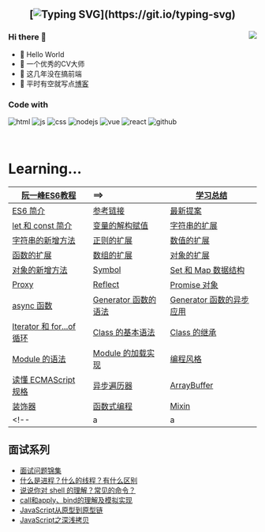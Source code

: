 <h2 align="center">

[![Typing SVG](https://readme-typing-svg.herokuapp.com?font='Comfortaa'&color=%23268F77&size=30&center=true&vCenter=true&height=30&lines=console.log(%22Hello%20World%22);Welcome+to+my+profile+!)](https://git.io/typing-svg)
 
</h2>

<img align="right" src="https://github-readme-stats.vercel.app/api?username=ytking&show_icons=true">

### Hi there 👋
- 🤝 Hello World
- 🤣 一个优秀的CV大师
- 👀 这几年没在搞前端
- 🌈 平时有空就写点[博客](http://www.whyta.cn/)



### Code with
![html](https://img.shields.io/badge/-HTML5-E34F26?style=flat-square&logo=html5&logoColor=white)
![js](https://img.shields.io/badge/-JavaScript-oringe?style=flat-square&logo=javascript)
![css](https://img.shields.io/badge/-CSS3-1572B6?style=flat-square&logo=css3)
![nodejs](https://img.shields.io/badge/node-yellow)
![vue](https://img.shields.io/badge/vue-%2342b883)
![react](https://img.shields.io/badge/react-%23087EA4)
![github](https://img.shields.io/badge/github-ytking-brightgreen.svg)

<!--
**ytking** is a ✨ _special_ ✨ repository because its `README.md` (this file) appears on your GitHub profile.

Here are some ideas to get you started:

- 🔭🚀💪🍭🌍 I’m currently working on ...
- 🌱 I’m currently learning ...
- 👯 I’m looking to collaborate on ...
- 🤔 I’m looking for help with ...
- 💬 Ask me about ...
- 📫 How to reach me: ...
- 😄 Pronouns: ...
- ⚡ Fun fact: ...
-->
<br />

# Learning...
<!-- <h1>JavaScript Learning...</h1>  -->

<!-- ### 阮一峰老师的 [ES6 入门教程](http://es6.ruanyifeng.com/) -->

| [阮一峰ES6教程](http://es6.ruanyifeng.com/) | ==> | [学习总结](https://github.com/ytking/ytking/blob/master/docs/ES6%20%E6%95%99%E7%A8%8B%2F33.ES6%E5%AD%A6%E4%B9%A0%E6%80%BB%E7%BB%93.md) |
|--------| :---------|--------|
| [ES6 简介](https://github.com/ytking/ytking/blob/master/docs/ES6%20%E6%95%99%E7%A8%8B/01.ECMAScript%206%20%E7%AE%80%E4%BB%8B.md) | [参考链接](https://github.com/ytking/ytking/blob/master/docs/ES6%20%E6%95%99%E7%A8%8B/34.%E5%8F%82%E8%80%83%E9%93%BE%E6%8E%A5.md)  |	[最新提案](https://github.com/ytking/ytking/blob/master/docs/ES6%20%E6%95%99%E7%A8%8B/29.%E6%9C%80%E6%96%B0%E6%8F%90%E6%A1%88.md) |
| [let 和 const 简介](https://github.com/ytking/ytking/blob/master/docs/ES6%20%E6%95%99%E7%A8%8B/02.let%20%E5%92%8C%20const%20%E5%91%BD%E4%BB%A4.md) | [变量的解构赋值](https://github.com/ytking/ytking/blob/master/docs/ES6%20%E6%95%99%E7%A8%8B/03.%E5%8F%98%E9%87%8F%E7%9A%84%E8%A7%A3%E6%9E%84%E8%B5%8B%E5%80%BC.md) | [字符串的扩展](https://github.com/ytking/ytking/blob/master/docs/ES6%20%E6%95%99%E7%A8%8B/04.%E5%AD%97%E7%AC%A6%E4%B8%B2%E7%9A%84%E6%89%A9%E5%B1%95.md)|
|[字符串的新增方法](https://github.com/ytking/ytking/blob/master/docs/ES6%20%E6%95%99%E7%A8%8B/05.%E5%AD%97%E7%AC%A6%E4%B8%B2%E7%9A%84%E6%96%B0%E5%A2%9E%E6%96%B9%E6%B3%95.md) | [正则的扩展](https://github.com/ytking/ytking/blob/master/docs/ES6%20%E6%95%99%E7%A8%8B/06.%E6%AD%A3%E5%88%99%E7%9A%84%E6%89%A9%E5%B1%95.md) |[数值的扩展](https://github.com/ytking/ytking/blob/master/docs/ES6%20%E6%95%99%E7%A8%8B/07.%E6%95%B0%E5%80%BC%E7%9A%84%E6%89%A9%E5%B1%95.md)|
| [函数的扩展](https://github.com/ytking/ytking/blob/master/docs/ES6%20%E6%95%99%E7%A8%8B/08.%E5%87%BD%E6%95%B0%E7%9A%84%E6%89%A9%E5%B1%95.md) | [数组的扩展](https://github.com/ytking/ytking/blob/master/docs/ES6%20%E6%95%99%E7%A8%8B/09.%E6%95%B0%E7%BB%84%E7%9A%84%E6%89%A9%E5%B1%95.md) |[对象的扩展](https://github.com/ytking/ytking/blob/master/docs/ES6%20%E6%95%99%E7%A8%8B/10.%E5%AF%B9%E8%B1%A1%E7%9A%84%E6%89%A9%E5%B1%95.md)|
| [对象的新增方法](https://github.com/ytking/ytking/blob/master/docs/ES6%20%E6%95%99%E7%A8%8B/11.%E5%AF%B9%E8%B1%A1%E7%9A%84%E6%96%B0%E5%A2%9E%E6%96%B9%E6%B3%95.md) | [Symbol](https://github.com/ytking/ytking/blob/master/docs/ES6%20%E6%95%99%E7%A8%8B/12.Symbol.md) |[Set 和 Map 数据结构](https://github.com/ytking/ytking/blob/master/docs/ES6%20%E6%95%99%E7%A8%8B/13.Set%20%E5%92%8C%20Map%20%E6%95%B0%E6%8D%AE%E7%BB%93%E6%9E%84.md)|
| [Proxy](https://github.com/ytking/ytking/blob/master/docs/ES6%20%E6%95%99%E7%A8%8B/14.Proxy.md) | [Reflect](https://github.com/ytking/ytking/blob/master/docs/ES6%20%E6%95%99%E7%A8%8B/15.Reflect.md) |[Promise 对象](https://github.com/ytking/ytking/blob/master/docs/ES6%20%E6%95%99%E7%A8%8B/16.Promise%20%E5%AF%B9%E8%B1%A1.md)|
| [async 函数](https://github.com/ytking/ytking/blob/master/docs/ES6%20%E6%95%99%E7%A8%8B/20.async%20%E5%87%BD%E6%95%B0.md) | [Generator 函数的语法](https://github.com/ytking/ytking/blob/master/docs/ES6%20%E6%95%99%E7%A8%8B/18.Generator%20%E5%87%BD%E6%95%B0%E7%9A%84%E8%AF%AD%E6%B3%95.md) |[Generator 函数的异步应用](https://github.com/ytking/ytking/blob/master/docs/ES6%20%E6%95%99%E7%A8%8B/19.Generator%20%E5%87%BD%E6%95%B0%E7%9A%84%E5%BC%82%E6%AD%A5%E5%BA%94%E7%94%A8.md)|
| [Iterator 和 for...of 循环](https://github.com/ytking/ytking/blob/master/docs/ES6%20%E6%95%99%E7%A8%8B/17.Iterator%20%E5%92%8C%20for-of%20%E5%BE%AA%E7%8E%AF.md) | [Class 的基本语法](https://github.com/ytking/ytking/blob/master/docs/ES6%20%E6%95%99%E7%A8%8B/21.Class%20%E7%9A%84%E5%9F%BA%E6%9C%AC%E8%AF%AD%E6%B3%95.md) |[Class 的继承](https://github.com/ytking/ytking/blob/master/docs/ES6%20%E6%95%99%E7%A8%8B/22.Class%20%E7%9A%84%E7%BB%A7%E6%89%BF.md)|
| [Module 的语法](https://github.com/ytking/ytking/blob/master/docs/ES6%20%E6%95%99%E7%A8%8B/23.Module%20%E7%9A%84%E8%AF%AD%E6%B3%95.md) | [Module 的加载实现](https://github.com/ytking/ytking/blob/master/docs/ES6%20%E6%95%99%E7%A8%8B/24.Module%20%E7%9A%84%E5%8A%A0%E8%BD%BD%E5%AE%9E%E7%8E%B0.md) |[编程风格](https://github.com/ytking/ytking/blob/master/docs/ES6%20%E6%95%99%E7%A8%8B/25.%E7%BC%96%E7%A8%8B%E9%A3%8E%E6%A0%BC.md)|
| [读懂 ECMAScript 规格](https://github.com/ytking/ytking/blob/master/docs/ES6%20%E6%95%99%E7%A8%8B/26.%E8%AF%BB%E6%87%82%20ECMAScript%20%E8%A7%84%E6%A0%BC.md) | [异步遍历器](https://github.com/ytking/ytking/blob/master/docs/ES6%20%E6%95%99%E7%A8%8B/27.%E5%BC%82%E6%AD%A5%E9%81%8D%E5%8E%86%E5%99%A8.md) |[ArrayBuffer](https://github.com/ytking/ytking/blob/master/docs/ES6%20%E6%95%99%E7%A8%8B/28.ArrayBuffer.md)|
| [装饰器](https://github.com/ytking/ytking/blob/master/docs/ES6%20%E6%95%99%E7%A8%8B/30.%E8%A3%85%E9%A5%B0%E5%99%A8.md) | [函数式编程](https://github.com/ytking/ytking/blob/master/docs/ES6%20%E6%95%99%E7%A8%8B/31.%E5%87%BD%E6%95%B0%E5%BC%8F%E7%BC%96%E7%A8%8B.md) |[Mixin](https://github.com/ytking/ytking/blob/master/docs/ES6%20%E6%95%99%E7%A8%8B/32.Mixin.md)|
<!-- |a|a|a| -->

## 面试系列

- [面试问题锦集](https://github.com/ytking/ytking/issues/35)
- [什么是进程？什么的线程？有什么区别](https://github.com/ytking/ytking/issues/23)
- [说说你对 shell 的理解？常见的命令？](https://github.com/ytking/ytking/issues/22)
- [call和apply、bind的理解及模拟实现](https://github.com/ytking/ytking/issues/20)
- [JavaScript从原型到原型链](https://github.com/ytking/ytking/issues/5)
- [JavaScript之深浅拷贝](https://github.com/ytking/ytking/issues/4)




